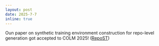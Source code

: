 ```yaml
---
layout: post
date: 2025-7-7
inline: true
---
```


Oun paper on synthetic training environment construction for repo-level generation got accepted to COLM 2025! ([RepoST](https://repost-code-gen.github.io/)) 
